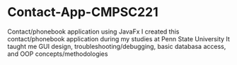 # Contact-App-CMPSC221
Contact/phonebook application using JavaFx
I created this contact/phonebook application during my studies at Penn State University
It taught me GUI design, troubleshooting/debugging, basic databasa access, and OOP concepts/methodologies
